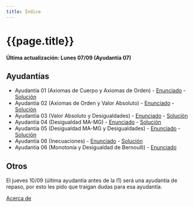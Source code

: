 ```yaml
---
title: Índice
---
```


# {{page.title}}

**Última actualización: Lunes 07/09 (Ayudantía 07)**

## Ayudantías

- Ayudantía 01 (Axiomas de Cuerpo y Axiomas de Orden) - [Enunciado](pdfs/Enunciados/Enunciado01.pdf) - [Solución](pdfs/Soluciones/Solucion01.pdf)
- Ayudantía 02 (Axiomas de Orden y Valor Absoluto) - [Enunciado](pdfs/Enunciados/Enunciado02.pdf) - [Solución](pdfs/Soluciones/Solucion02.pdf)
- Ayudantía 03 (Valor Absoluto y Desigualdades) - [Enunciado](pdfs/Enunciados/Enunciado03.pdf) - [Solución](pdfs/Soluciones/Solucion03.pdf)
- Ayudantía 04 (Desigualdad MA-MG) - [Enunciado](pdfs/Enunciados/Enunciado04.pdf) - [Solución](pdfs/Soluciones/Solucion04.pdf)
- Ayudantía 05 (Desigualdad MA-MG y Desigualdades) - [Enunciado](pdfs/Enunciados/Enunciado05.pdf) - [Solución](pdfs/Soluciones/Solucion05.pdf)
- Ayudantía 06 (Inecuaciones) - [Enunciado](pdfs/Enunciados/Enunciado06.pdf) - [Solución](pdfs/Soluciones/Solucion06.pdf)
- Ayudantía 06 (Monotonía y Desigualdad de Bernoulli) - [Enunciado](pdfs/Enunciados/Enunciado07.pdf)<!--  - [Solución](pdfs/Soluciones/Solucion07.pdf) -->

## Otros
El jueves 10/09 (última ayudantía antes de la I1) será una ayudantía de repaso, por esto les pido que traigan dudas para esa ayudantía.


[Acerca de](about)
